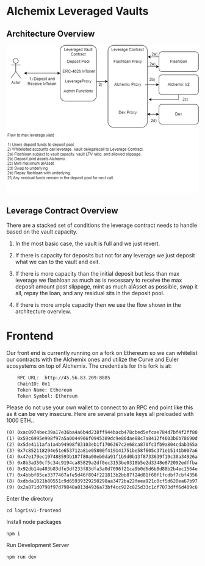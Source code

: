 # Alchemix Leveraged Vaults

## Architecture Overview

![Architecture Overview](docs/AlchemixLeveragedVaultsOverview.png)

## Leverage Contract Overview

There are a stacked set of conditions the leverage contract needs to handle based on the vault capacity.

1) In the most basic case, the vault is full and we just revert.

2) If there is capacity for deposits but not for any leverage we just deposit what we can to the vault and exit.

3) If there is more capacity than the initial deposit but less than max leverage we flashloan as much as is necessary to receive the max deposit amount post slippage, mint as much alAsset as possible, swap it all, repay the loan, and any residual sits in the deposit pool.

4) If there is more ample capacity then we use the flow shown in the architecture overview.



# Frontend

Our front end is currently running on a fork on Ethereum so we can whitelist our contracts with the Alchemix ones and utilize the Curve and Euler ecosystems on top of Alchemix. The credentials for this fork is at:
``` 
    RPC URL:  http://45.56.83.209:8885
    ChainID: 0x1
    Token Name: Ethereum
    Token Symbol: Ethereum
```
Please do not use your own wallet to connect to an RPC end point like this as it can be very insecure. Here are several private keys all preloaded with 1000 ETH..

```
(0) 0xac0974bec39a17e36ba4a6b4d238ff944bacb478cbed5efcae784d7bf4f2ff80
(1) 0x59c6995e998f97a5a0044966f0945389dc9e86dae88c7a8412f4603b6b78690d
(2) 0x5de4111afa1a4b94908f83103eb1f1706367c2e68ca870fc3fb9a804cdab365a
(3) 0x7c852118294e51e653712a81e05800f419141751be58f605c371e15141b007a6
(4) 0x47e179ec197488593b187f80a00eb0da91f1b9d0b13f8733639f19c30a34926a
(5) 0x8b3a350cf5c34c9194ca85829a2df0ec3153be0318b5e2d3348e872092edffba
(6) 0x92db14e403b83dfe3df233f83dfa3a0d7096f21ca9b0d6d6b8d88b2b4ec1564e
(7) 0x4bbbf85ce3377467afe5d46f804f221813b2bb87f24d81f60f1fcdbf7cbf4356
(8) 0xdbda1821b80551c9d65939329250298aa3472ba22feea921c0cf5d620ea67b97
(9) 0x2a871d0798f97d79848a013d4936a73bf4cc922c825d33c1cf7073dff6d409c6
```

Enter the directory

```
cd logrisv1-frontend
```
Install node packages

```
npm i
```
Run Development Server

```
npm run dev
```

